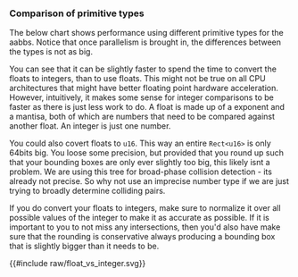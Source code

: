 

### Comparison of primitive types

The below chart shows performance using different primitive types for the aabbs. Notice that once parallelism is brought in, the differences between the types is not as big. 

You can see that it can be slightly faster to spend the time to convert the floats to integers, than to use floats. This might not be true on all CPU architectures that might have better floating point hardware acceleration. However, intuitively, it makes some sense for integer comparisons to be faster as there is just less work to do. A float is made up of a exponent and a mantisa, both of which are numbers that need to be compared against another float. An integer is just one number.

You could also covert floats to `u16`. This way an entire `Rect<u16>` is only 64bits big. You loose some precision, but provided that you round up such that your bounding boxes are only ever slightly too big, this likely isnt a problem. We are using this tree for broad-phase collision detection - its already not precise. So why not use an imprecise number type if we are just trying to broadly determine colliding pairs.

If you do convert your floats to integers, make sure to normalize it over all possible values of the integer to make it as accurate as possible. If it is important to you to not miss any intersections, then you'd also have make sure that the rounding is conservative always producing a bounding box that is slightly bigger than it needs to be.



<link rel="stylesheet" href="css/poloto.css">
{{#include raw/float_vs_integer.svg}}


